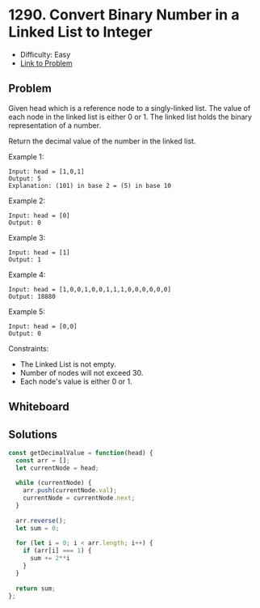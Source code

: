 # 1290. Convert Binary Number in a Linked List to Integer
* Difficulty: Easy
* [Link to Problem](https://leetcode.com/problems/convert-binary-number-in-a-linked-list-to-integer/)

## Problem
Given head which is a reference node to a singly-linked list. The value of each node in the linked list is either 0 or 1. The linked list holds the binary representation of a number.

Return the decimal value of the number in the linked list.

Example 1:

```
Input: head = [1,0,1]
Output: 5
Explanation: (101) in base 2 = (5) in base 10
```

Example 2:

```
Input: head = [0]
Output: 0
```

Example 3:

```
Input: head = [1]
Output: 1
```

Example 4:

```
Input: head = [1,0,0,1,0,0,1,1,1,0,0,0,0,0,0]
Output: 18880
```

Example 5:

```
Input: head = [0,0]
Output: 0
```
 

Constraints:

* The Linked List is not empty.
* Number of nodes will not exceed 30.
* Each node's value is either 0 or 1.


## Whiteboard


## Solutions

```javascript
const getDecimalValue = function(head) {
  const arr = [];
  let currentNode = head;
  
  while (currentNode) {
    arr.push(currentNode.val);
    currentNode = currentNode.next;
  }
  
  arr.reverse();
  let sum = 0;
  
  for (let i = 0; i < arr.length; i++) {
    if (arr[i] === 1) {
      sum += 2**i
    }
  }
  
  return sum;
};
```